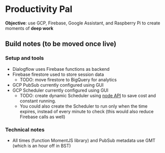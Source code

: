 # Productivity Pal

**Objective**: use GCP, Firebase, Google Assistant, and Raspberry Pi to create moments of **deep work**

## Build notes (to be moved once live)

### Setup and tools
* Dialogflow uses Firebase functions as backend
* Firebase firestore used to store session data
    * TODO: move firestore to BigQuery for analytics
* GCP PubSub currently configured using GUI
* GCP Scheduler currently configured using GUI
    * TODO: create dynamic Scheduler using [node API](https://googleapis.dev/nodejs/scheduler/latest/) to save cost and constant running.
    * You could also create the Scheduler to run only when the time expires, instead of every minute to check (this would also reduce Firebase calls as well)

### Technical notes
* All times (function MomentJS library) and PubSub metadata use GMT (which is an hour off in BST)

